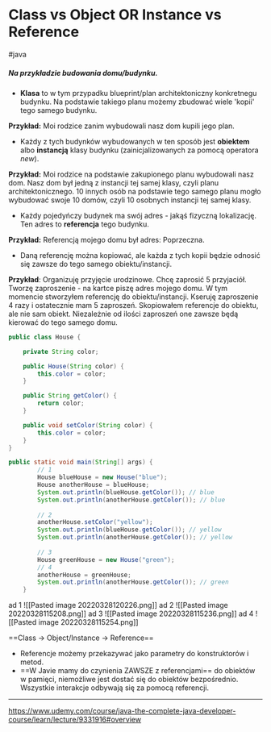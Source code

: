 # Class vs Object OR Instance vs Reference
#java 

##### Na przykładzie budowania domu/budynku.

- **Klasa** to w tym przypadku blueprint/plan architektoniczny konkretnegu budynku. Na podstawie takiego planu możemy zbudować wiele 'kopii' tego samego budynku.

**Przykład:**
Moi rodzice zanim wybudowali nasz dom kupili jego plan.

- Każdy z tych budynków wybudowanych w ten sposób jest **obiektem** albo **instancją** klasy budynku (zainicjalizowanych za pomocą operatora *new*).

**Przykład:**
Moi rodzice na podstawie zakupionego planu wybudowali nasz dom. Nasz dom był jedną z instancji tej samej klasy, czyli planu architektonicznego. 10 innych osób na podstawie tego samego planu mogło wybudować swoje 10 domów, czyli 10 osobnych instancji tej samej klasy.

- Każdy pojedyńczy budynek ma swój adres - jakąś fizyczną lokalizację. Ten adres to **referencja** tego budynku.

**Przykład:**
Referencją mojego domu był adres: Poprzeczna.

- Daną referencję można kopiować, ale każda z tych kopii będzie odnosić się zawsze do tego samego obiektu/instancji.

**Przykład**:
Organizuję przyjęcie urodzinowe. Chcę zaprosić 5 przyjaciół. Tworzę zaproszenie - na kartce piszę adres mojego domu. W tym momencie stworzyłem referencję do obiektu/instancji. Kseruję zaproszenie 4 razy i ostatecznie mam 5 zaproszeń. Skopiowałem referencje do obiektu, ale nie sam obiekt. Niezależnie od ilości zaproszeń one zawsze będą kierować do tego samego domu.

```java
public class House {

    private String color;

    public House(String color) {
        this.color = color;
    }

    public String getColor() {
        return color;
    }

    public void setColor(String color) {
        this.color = color;
    }
}
```

```java
public static void main(String[] args) {
        // 1
		House blueHouse = new House("blue");
        House anotherHouse = blueHouse;
        System.out.println(blueHouse.getColor()); // blue
        System.out.println(anotherHouse.getColor()); // blue
		
		// 2
        anotherHouse.setColor("yellow");
        System.out.println(blueHouse.getColor()); // yellow
        System.out.println(anotherHouse.getColor()); // yellow
		
		// 3
        House greenHouse = new House("green");
        // 4
		anotherHouse = greenHouse;
        System.out.println(anotherHouse.getColor()); // green
    }
```
ad 1
![[Pasted image 20220328120226.png]]
ad 2
![[Pasted image 20220328115208.png]]
ad 3
![[Pasted image 20220328115236.png]]
ad 4
![[Pasted image 20220328115254.png]]

==Class -> Object/Instance -> Reference==

- Referencje możemy przekazywać jako parametry do konstruktorów i metod.
- ==W Javie mamy do czynienia ZAWSZE z referencjami== do obiektów w pamięci, niemożliwe jest dostać się do obiektów bezpośrednio. Wszystkie interakcje odbywają się za pomocą referencji.
---
https://www.udemy.com/course/java-the-complete-java-developer-course/learn/lecture/9331916#overview
